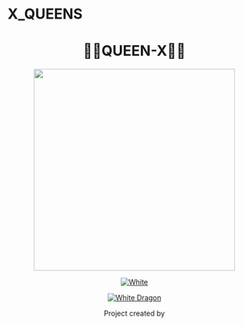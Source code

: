 # X_QUEENS

  
<div align="center">
  <h1>🍂🔰QUEEN-X🔰🍂</h1>
</div>
<div align="center">
  <img border-radius: 15px src="https://drive.google.com/QUEEN-X" width="400" height="400"/>
  <p align="center">
<a href="#"><img title="White" src="https://img.shields.io/badge/X DEVIL PUBLIC-red?colorA=%23ff0000&colorB=%23017e40&style=for-the-badge"></a>
</p>
  <p align="center">
<a href="https://github.com/XDEVILWa"><img title="White Dragon" src="https://img.shields.io/badge/Created💥by💥 BHARATHA-dqz/JulieMwol?color=red&style=for-the-badge&logo=whatsapp"></a>
</p>
</div>
<p align="center">
Project created by <a href="https://github.com/bharathapriyanath"
